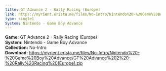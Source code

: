 ```yaml
---
title: GT Advance 2 - Rally Racing (Europe)
link: https://myrient.erista.me/files/No-Intro/Nintendo%20-%20Game%20Boy%20Advance/GT%20Advance%202%20-%20Rally%20Racing%20(Europe).zip
type: single1
System: Nintendo - Game Boy Advance
---
```

<b>Game:</b> GT Advance 2 - Rally Racing (Europe)<br>
<b>System:</b> Nintendo - Game Boy Advance<br>
<b>Collection:</b> No-Intro<br>
<b>Download:</b> https://myrient.erista.me/files/No-Intro/Nintendo%20-%20Game%20Boy%20Advance/GT%20Advance%202%20-%20Rally%20Racing%20(Europe).zip